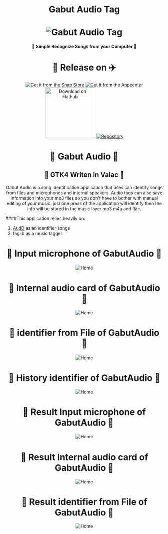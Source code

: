 <h1 align="center"> Gabut Audio Tag </h1>
<h1 align="center">
    <img src="data/icons/128/com.github.gabutakut.gabutaudio.svg" alt="Gabut Audio Tag">
</h1>
<h4 align="center">🌟 Simple Recognize Songs from your Computer 💫</h4>
<h1 align="center">🚀 Release on ✈️</h1>
<p align="center">
    <a href="https://snapcraft.io/gabutaudio"><img
            alt="Get it from the Snap Store" src="https://snapcraft.io/static/images/badges/en/snap-store-black.svg" /></a>
    <a href="https://appcenter.elementary.io/com.github.gabutakut.gabutaudio"><img
            src="https://appcenter.elementary.io/badge.svg" alt="Get it from the Appcenter"></a>
    <a href="https://flathub.org/apps/details/com.github.gabutakut.gabutaudio"><img
            src="https://flathub.org/assets/badges/flathub-badge-en.svg" width="160" alt="Download on Flathub"></a>
    <a href="https://launchpad.net/~torik-habib/+archive/ubuntu/gabutaudio"><img
            src="https://launchpad.net/@@/launchpad-logo-and-name.png" alt="Repository"></a>
</p>



<h1 align="center">🤖 Gabut Audio 🤖</h1>
<h2 align="center">🤖 GTK4 Writen in Valac 🤖</h2>
<p align="center">
Gabut Audio is a song identification application that uses can identify songs from files and microphones and internal speakers. Audio tags can also save information into your mp3 files so you don't have to bother with manual editing of your music. just one press of the application will identify then the info will be stored in the music layer mp3 m4a and flac.
</p>

####This application relies heavily on:
1. [AudD](https://dashboard.audd.io/) as an identifier songs
2. taglib as a music tagger

<h1 align="center">🤩 Input microphone of GabutAudio 🙈</h1>
<p align="center">
    <img src="Screenshot0.png" alt="Home">
</p>
<h1 align="center">🚅 Internal audio card of GabutAudio 🙈</h1>
<p align="center">
    <img src="Screenshot1.png" alt="Home">
</p>
<h1 align="center">🧩 identifier from File of GabutAudio 🙈</h1>
<p align="center">
    <img src="Screenshot2.png" alt="Home">
</p>
<h1 align="center">🏡 History identifier of GabutAudio 🙈</h1>
<p align="center">
    <img src="Screenshot3.png" alt="Home">
</p>
<h1 align="center">🤩 Result Input microphone of GabutAudio 🙈</h1>
<p align="center">
    <img src="Screenshot4.png" alt="Home">
</p>
<h1 align="center">🚅 Result  Internal audio card of GabutAudio 🙈</h1>
<p align="center">
    <img src="Screenshot5.png" alt="Home">
</p>
<h1 align="center">🧩  Result identifier from File of GabutAudio 🙈</h1>
<p align="center">
    <img src="Screenshot6.png" alt="Home">
</p>